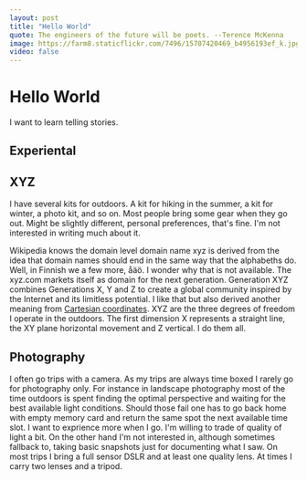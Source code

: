 ```yaml
---
layout: post
title: "Hello World"
quote: The engineers of the future will be poets. --Terence McKenna
image: https://farm8.staticflickr.com/7496/15707420469_b4956193ef_k.jpg
video: false
---
```


# Hello World
I want to learn telling stories.


## Experiental


## XYZ
I have several kits for outdoors. A kit for hiking in the summer, a kit for winter, a photo kit, and so on. Most people bring some gear when they go out. Might be slightly different, personal preferences, that's fine. I'm not interested in writing much about it. 

Wikipedia knows the domain level domain name xyz is derived from the idea that domain names should end in the same way that the alphabeths do. 
Well, in Finnish we a few more, åäö. I wonder why that is not available. The xyz.com markets itself as domain for the next generation. 
Generation XYZ combines Generations X, Y and Z to create a global community inspired by the Internet and its limitless potential. 
I like that but also derived another meaning from [Cartesian coordinates](http://en.wikipedia.org/wiki/Cartesian_coordinate_system). 
XYZ are the three degrees of freedom I operate in the outdoors. The first dimension X represents a straight line, the XY plane horizontal movement and Z vertical. I do them all. 


## Photography
I often go trips with a camera. As my trips are always time boxed I rarely go for photography only. For instance in landscape photography most of the time outdoors is spent finding the optimal perspective and waiting for the best available light conditions. Should those fail one has to go back home with empty memory card and return the same spot the next available time slot. 
I want to exprience more when I go. I'm willing to trade of quality of light a bit. On the other hand I'm not interested in, although sometimes fallback to, 
taking basic snapshots just for documenting what I saw. On most trips I bring a full sensor DSLR and at least one quality lens. At times I carry two lenses and a tripod.


